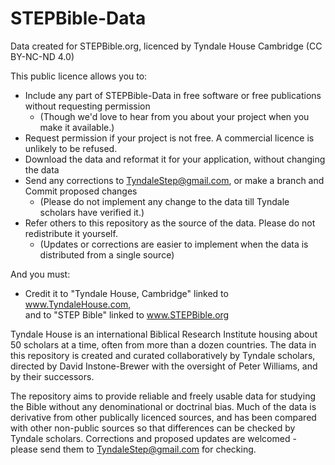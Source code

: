 # STEPBible-Data
Data created for STEPBible.org, licenced by Tyndale House Cambridge (CC BY-NC-ND 4.0) 

This public licence allows you to:
* Include any part of STEPBible-Data in free software or free publications without requesting permission 
  - (Though we'd love to hear from you about your project when you make it available.)
* Request permission if your project is not free. A commercial licence is unlikely to be refused. 
* Download the data and reformat it for your application, without changing the data
* Send any corrections to TyndaleStep@gmail.com, or make a branch and Commit proposed changes
  - (Please do not implement any change to the data till Tyndale scholars have verified it.) 
* Refer others to this repository as the source of the data. Please do not redistribute it yourself.
  - (Updates or corrections are easier to implement when the data is distributed from a single source)
  
And you must: 
* Credit it to "Tyndale House, Cambridge" linked to www.TyndaleHouse.com,   
        and to "STEP Bible" linked to www.STEPBible.org

Tyndale House is an international Biblical Research Institute housing about 50 scholars at a time, often from more than a dozen countries. 
The data in this repository is created and curated collaboratively by Tyndale scholars, directed by David Instone-Brewer with the oversight of Peter Williams, and by their successors. 

The repository aims to provide reliable and freely usable data for studying the Bible without any denominational or doctrinal bias. Much of the data is derivative from other publically licenced sources, and has been compared with other non-public sources so that differences can be checked by Tyndale scholars. Corrections and proposed updates are welcomed - please send them to TyndaleStep@gmail.com for checking.
